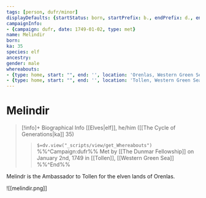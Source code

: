 ```yaml
---
tags: [person, dufr/minor]
displayDefaults: {startStatus: born, startPrefix: b., endPrefix: d., endStatus: died}
campaignInfo:
- {campaign: dufr, date: 1749-01-02, type: met}
name: Melindir
born:
ka: 35
species: elf
ancestry:
gender: male
whereabouts:
- {type: home, start: "", end: '', location: 'Orenlas, Western Green Sea'}
- {type: home, start: "", end: '', location: 'Tollen, Western Green Sea'}
---
```

# Melindir
>[!info]+ Biographical Info
> [[Elves|elf]], he/him ([[The Cycle of Generations|ka]] 35)
>> `$=dv.view("_scripts/view/get_Whereabouts")`
>> %%^Campaign:dufr%% Met by [[The Dunmar Fellowship]] on January 2nd, 1749 in [[Tollen]], [[Western Green Sea]] %%^End%%

Melindr is the Ambassador to Tollen for the elven lands of Orenlas.

![[melindir.png]]